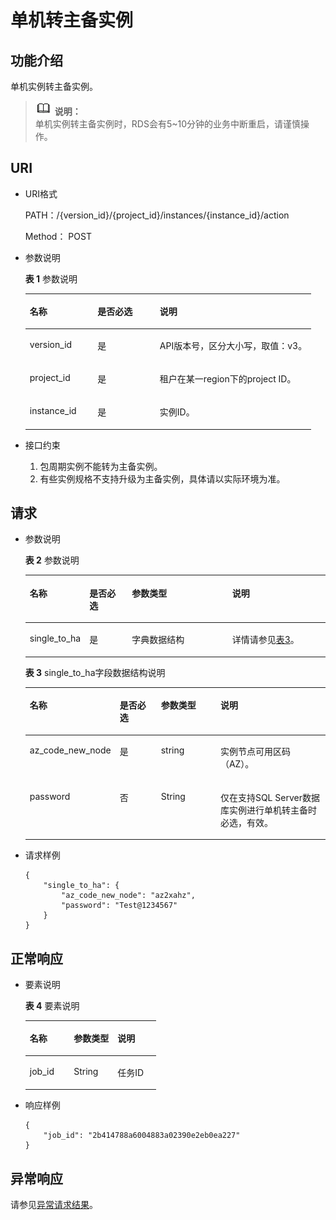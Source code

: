 # 单机转主备实例<a name="rds_01_0103"></a>

## 功能介绍<a name="section4347141443619"></a>

单机实例转主备实例。

>![](public_sys-resources/icon-note.gif) **说明：**   
>单机实例转主备实例时，RDS会有5\~10分钟的业务中断重启，请谨慎操作。  

## URI<a name="section141115479403"></a>

-   URI格式

    PATH：/\{version\_id\}/\{project\_id\}/instances/\{instance\_id\}/action

    Method： POST

-   参数说明

    **表 1**  参数说明

    <a name="table1722624711242"></a>
    <table><thead align="left"><tr id="row113771478241"><th class="cellrowborder" valign="top" width="23.69%" id="mcps1.2.4.1.1"><p id="p8377647162410"><a name="p8377647162410"></a><a name="p8377647162410"></a>名称</p>
    </th>
    <th class="cellrowborder" valign="top" width="21.8%" id="mcps1.2.4.1.2"><p id="p15377347112411"><a name="p15377347112411"></a><a name="p15377347112411"></a>是否必选</p>
    </th>
    <th class="cellrowborder" valign="top" width="54.510000000000005%" id="mcps1.2.4.1.3"><p id="p133778478248"><a name="p133778478248"></a><a name="p133778478248"></a>说明</p>
    </th>
    </tr>
    </thead>
    <tbody><tr id="row23771047122415"><td class="cellrowborder" valign="top" width="23.69%" headers="mcps1.2.4.1.1 "><p id="p837774712420"><a name="p837774712420"></a><a name="p837774712420"></a>version_id</p>
    </td>
    <td class="cellrowborder" valign="top" width="21.8%" headers="mcps1.2.4.1.2 "><p id="p103778475248"><a name="p103778475248"></a><a name="p103778475248"></a>是</p>
    </td>
    <td class="cellrowborder" valign="top" width="54.510000000000005%" headers="mcps1.2.4.1.3 "><p id="p2377114742418"><a name="p2377114742418"></a><a name="p2377114742418"></a>API版本号，区分大小写，取值：v3。</p>
    </td>
    </tr>
    <tr id="row43771447192411"><td class="cellrowborder" valign="top" width="23.69%" headers="mcps1.2.4.1.1 "><p id="p18377184716242"><a name="p18377184716242"></a><a name="p18377184716242"></a>project_id</p>
    </td>
    <td class="cellrowborder" valign="top" width="21.8%" headers="mcps1.2.4.1.2 "><p id="p13377164712415"><a name="p13377164712415"></a><a name="p13377164712415"></a>是</p>
    </td>
    <td class="cellrowborder" valign="top" width="54.510000000000005%" headers="mcps1.2.4.1.3 "><p id="p1437794711246"><a name="p1437794711246"></a><a name="p1437794711246"></a>租户在某一region下的project ID。</p>
    </td>
    </tr>
    <tr id="row14377174713244"><td class="cellrowborder" valign="top" width="23.69%" headers="mcps1.2.4.1.1 "><p id="p12377194715246"><a name="p12377194715246"></a><a name="p12377194715246"></a>instance_id</p>
    </td>
    <td class="cellrowborder" valign="top" width="21.8%" headers="mcps1.2.4.1.2 "><p id="p12377124752411"><a name="p12377124752411"></a><a name="p12377124752411"></a>是</p>
    </td>
    <td class="cellrowborder" valign="top" width="54.510000000000005%" headers="mcps1.2.4.1.3 "><p id="p1337818471248"><a name="p1337818471248"></a><a name="p1337818471248"></a>实例ID。</p>
    </td>
    </tr>
    </tbody>
    </table>


-   接口约束
    1.  包周期实例不能转为主备实例。
    2.  有些实例规格不支持升级为主备实例，具体请以实际环境为准。


## 请求<a name="section7982125194512"></a>

-   参数说明

    **表 2**  参数说明

    <a name="table10237144762417"></a>
    <table><thead align="left"><tr id="row8378194702410"><th class="cellrowborder" valign="top" width="19.439999999999998%" id="mcps1.2.5.1.1"><p id="p037854722412"><a name="p037854722412"></a><a name="p037854722412"></a>名称</p>
    </th>
    <th class="cellrowborder" valign="top" width="14.21%" id="mcps1.2.5.1.2"><p id="p1378184718243"><a name="p1378184718243"></a><a name="p1378184718243"></a>是否必选</p>
    </th>
    <th class="cellrowborder" valign="top" width="33.64%" id="mcps1.2.5.1.3"><p id="p1437884782417"><a name="p1437884782417"></a><a name="p1437884782417"></a>参数类型</p>
    </th>
    <th class="cellrowborder" valign="top" width="32.71%" id="mcps1.2.5.1.4"><p id="p103785475246"><a name="p103785475246"></a><a name="p103785475246"></a>说明</p>
    </th>
    </tr>
    </thead>
    <tbody><tr id="row14378947162414"><td class="cellrowborder" valign="top" width="19.439999999999998%" headers="mcps1.2.5.1.1 "><p id="p1937814772416"><a name="p1937814772416"></a><a name="p1937814772416"></a>single_to_ha</p>
    <p id="p237894732416"><a name="p237894732416"></a><a name="p237894732416"></a></p>
    </td>
    <td class="cellrowborder" valign="top" width="14.21%" headers="mcps1.2.5.1.2 "><p id="p1437810472247"><a name="p1437810472247"></a><a name="p1437810472247"></a>是</p>
    </td>
    <td class="cellrowborder" valign="top" width="33.64%" headers="mcps1.2.5.1.3 "><p id="p1287517234523"><a name="p1287517234523"></a><a name="p1287517234523"></a>字典数据结构</p>
    </td>
    <td class="cellrowborder" valign="top" width="32.71%" headers="mcps1.2.5.1.4 "><p id="p7378154702413"><a name="p7378154702413"></a><a name="p7378154702413"></a>详情请参见<a href="#table724844712247">表3</a>。</p>
    </td>
    </tr>
    </tbody>
    </table>

    **表 3**  single\_to\_ha字段数据结构说明

    <a name="table724844712247"></a>
    <table><thead align="left"><tr id="row1378174752416"><th class="cellrowborder" valign="top" width="23.97%" id="mcps1.2.5.1.1"><p id="p203801947132417"><a name="p203801947132417"></a><a name="p203801947132417"></a>名称</p>
    </th>
    <th class="cellrowborder" valign="top" width="14.979999999999999%" id="mcps1.2.5.1.2"><p id="p16380154717240"><a name="p16380154717240"></a><a name="p16380154717240"></a>是否必选</p>
    </th>
    <th class="cellrowborder" valign="top" width="21.16%" id="mcps1.2.5.1.3"><p id="p2038014711241"><a name="p2038014711241"></a><a name="p2038014711241"></a>参数类型</p>
    </th>
    <th class="cellrowborder" valign="top" width="39.89%" id="mcps1.2.5.1.4"><p id="p7380447132415"><a name="p7380447132415"></a><a name="p7380447132415"></a>说明</p>
    </th>
    </tr>
    </thead>
    <tbody><tr id="row1380174782410"><td class="cellrowborder" valign="top" width="23.97%" headers="mcps1.2.5.1.1 "><p id="p1070112015404"><a name="p1070112015404"></a><a name="p1070112015404"></a>az_code_new_node</p>
    </td>
    <td class="cellrowborder" valign="top" width="14.979999999999999%" headers="mcps1.2.5.1.2 "><p id="p17380174752410"><a name="p17380174752410"></a><a name="p17380174752410"></a>是</p>
    </td>
    <td class="cellrowborder" valign="top" width="21.16%" headers="mcps1.2.5.1.3 "><p id="p14380747142416"><a name="p14380747142416"></a><a name="p14380747142416"></a>string</p>
    </td>
    <td class="cellrowborder" valign="top" width="39.89%" headers="mcps1.2.5.1.4 "><p id="p5380174702410"><a name="p5380174702410"></a><a name="p5380174702410"></a>实例节点可用区码（AZ）。</p>
    </td>
    </tr>
    <tr id="row153801547112418"><td class="cellrowborder" valign="top" width="23.97%" headers="mcps1.2.5.1.1 "><p id="p11380124713240"><a name="p11380124713240"></a><a name="p11380124713240"></a>password</p>
    </td>
    <td class="cellrowborder" valign="top" width="14.979999999999999%" headers="mcps1.2.5.1.2 "><p id="p438011474242"><a name="p438011474242"></a><a name="p438011474242"></a>否</p>
    </td>
    <td class="cellrowborder" valign="top" width="21.16%" headers="mcps1.2.5.1.3 "><p id="p2038014472246"><a name="p2038014472246"></a><a name="p2038014472246"></a>String</p>
    </td>
    <td class="cellrowborder" valign="top" width="39.89%" headers="mcps1.2.5.1.4 "><p id="p6380194714248"><a name="p6380194714248"></a><a name="p6380194714248"></a>仅在支持SQL Server数据库实例进行单机转主备时必选，有效。</p>
    </td>
    </tr>
    </tbody>
    </table>


-   请求样例

    ```
    {
    	"single_to_ha": {
    		"az_code_new_node": "az2xahz",
    		"password": "Test@1234567"
    	}
    }
    ```


## 正常响应<a name="section1743185854817"></a>

-   要素说明

    **表 4**  要素说明

    <a name="table8260144712417"></a>
    <table><thead align="left"><tr id="row183811472249"><th class="cellrowborder" valign="top" width="33.68%" id="mcps1.2.4.1.1"><p id="p15381174742414"><a name="p15381174742414"></a><a name="p15381174742414"></a>名称</p>
    </th>
    <th class="cellrowborder" valign="top" width="33.47%" id="mcps1.2.4.1.2"><p id="p2381184762415"><a name="p2381184762415"></a><a name="p2381184762415"></a>参数类型</p>
    </th>
    <th class="cellrowborder" valign="top" width="32.85%" id="mcps1.2.4.1.3"><p id="p2381747192410"><a name="p2381747192410"></a><a name="p2381747192410"></a>说明</p>
    </th>
    </tr>
    </thead>
    <tbody><tr id="row53813477240"><td class="cellrowborder" valign="top" width="33.68%" headers="mcps1.2.4.1.1 "><p id="p738144712412"><a name="p738144712412"></a><a name="p738144712412"></a>job_id</p>
    </td>
    <td class="cellrowborder" valign="top" width="33.47%" headers="mcps1.2.4.1.2 "><p id="p17381164712247"><a name="p17381164712247"></a><a name="p17381164712247"></a>String</p>
    </td>
    <td class="cellrowborder" valign="top" width="32.85%" headers="mcps1.2.4.1.3 "><p id="p5381104711241"><a name="p5381104711241"></a><a name="p5381104711241"></a>任务ID</p>
    </td>
    </tr>
    </tbody>
    </table>


-   响应样例

    ```
    {
    	"job_id": "2b414788a6004883a02390e2eb0ea227"
    }
    ```


## 异常响应<a name="section4345194064918"></a>

请参见[异常请求结果](zh-cn_topic_0165937647.md)。

